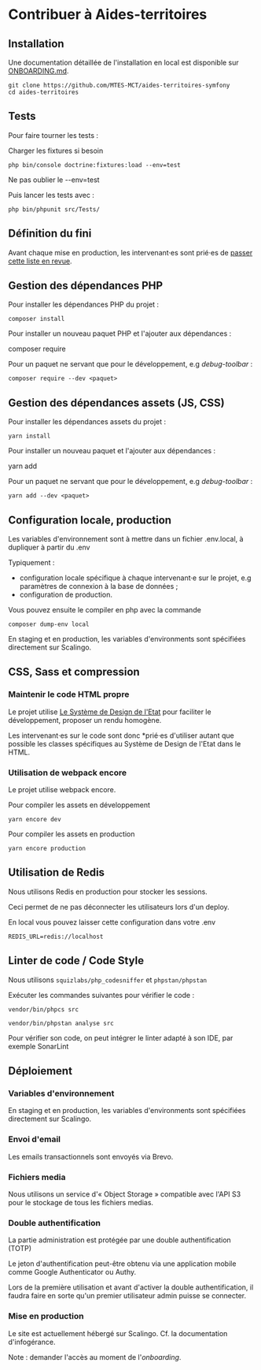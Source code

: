 # Contribuer à Aides-territoires

## Installation

Une documentation détaillée de l'installation en local est disponible sur [ONBOARDING.md](./ONBOARDING.md).

```
git clone https://github.com/MTES-MCT/aides-territoires-symfony
cd aides-territoires
```

## Tests

Pour faire tourner les tests :

Charger les fixtures si besoin

```
php bin/console doctrine:fixtures:load --env=test
```

Ne pas oublier le --env=test

Puis lancer les tests avec : 

```
php bin/phpunit src/Tests/
```

## Définition du fini

Avant chaque mise en production, les intervenant·es sont prié·es de [passer
cette liste en revue](./DOD.md).

## Gestion des dépendances PHP

Pour installer les dépendances PHP du projet :

    composer install

Pour installer un nouveau paquet PHP et l'ajouter aux dépendances :

   composer require <paquet>

Pour un paquet ne servant que pour le développement, e.g *debug-toolbar* :

    composer require --dev <paquet>

## Gestion des dépendances assets (JS, CSS)

Pour installer les dépendances assets du projet :

    yarn install

Pour installer un nouveau paquet et l'ajouter aux dépendances :

   yarn add <paquet>

Pour un paquet ne servant que pour le développement, e.g *debug-toolbar* :

    yarn add --dev <paquet>

## Configuration locale, production

Les variables d'environnement sont à mettre dans un fichier .env.local, à dupliquer à partir du .env

Typiquement :

 * configuration locale spécifique à chaque intervenant·e sur le projet, e.g
   paramètres de connexion à la base de données ;
 * configuration de production.

Vous pouvez ensuite le compiler en php avec la commande

    composer dump-env local

En staging et en production, les variables d'environments sont spécifiées directement sur Scalingo.

## CSS, Sass et compression

### Maintenir le code HTML propre

Le projet utilise [Le Système de Design de l'Etat](https://github.com/GouvernementFR/dsfr) pour faciliter le développement, proposer un rendu homogène. 

Les intervenant·es sur le code sont donc *prié·es d'utiliser autant que possible les classes
spécifiques au Système de Design de l'Etat dans le HTML.

### Utilisation de webpack encore

Le projet utilise webpack encore.

Pour compiler les assets en développement

    yarn encore dev

Pour compiler les assets en production

    yarn encore production

## Utilisation de Redis

Nous utilisons Redis en production pour stocker les sessions.

Ceci permet de ne pas déconnecter les utilisateurs lors d'un deploy.

En local vous pouvez laisser cette configuration dans votre .env

    REDIS_URL=redis://localhost

## Linter de code / Code Style

Nous utilisons `squizlabs/php_codesniffer` et `phpstan/phpstan`

Exécuter les commandes suivantes pour vérifier le code :

    vendor/bin/phpcs src

    vendor/bin/phpstan analyse src


Pour vérifier son code, on peut intégrer le linter adapté à son IDE, par exemple SonarLint


## Déploiement

### Variables d'environnement

En staging et en production, les variables d'environments sont spécifiées directement sur Scalingo.

### Envoi d'email

Les emails transactionnels sont envoyés via Brevo.

### Fichiers media

Nous utilisons un service d'« Object Storage » compatible avec l'API S3 pour le stockage de tous les fichiers medias.

### Double authentification

La partie administration est protégée par une double authentification (TOTP)

Le jeton d'authentification peut-être obtenu via une application mobile comme
Google Authenticator ou Authy.

Lors de la première utilisation et avant d'activer la double authentification,
il faudra faire en sorte qu'un premier utilisateur admin puisse se connecter.

### Mise en production

Le site est actuellement hébergé sur Scalingo. Cf. la documentation d'infogérance.

Note : demander l'accès au moment de l'*onboarding*.
